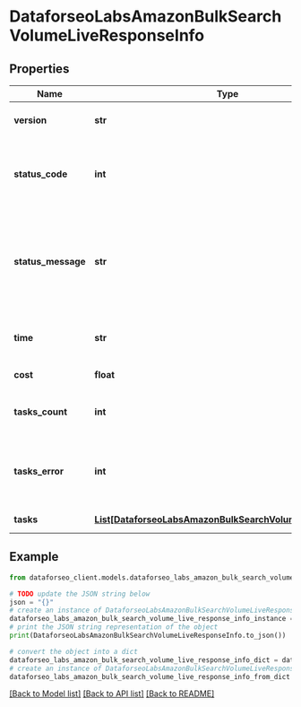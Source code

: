 # DataforseoLabsAmazonBulkSearchVolumeLiveResponseInfo


## Properties

Name | Type | Description | Notes
------------ | ------------- | ------------- | -------------
**version** | **str** | the current version of the API | [optional] 
**status_code** | **int** | general status code you can find the full list of the response codes here | [optional] 
**status_message** | **str** | general informational message you can find the full list of general informational messages here | [optional] 
**time** | **str** | total execution time, seconds | [optional] 
**cost** | **float** | total tasks cost, USD | [optional] 
**tasks_count** | **int** | the number of tasks in the tasks array | [optional] 
**tasks_error** | **int** | the number of tasks in the tasks array returned with an error | [optional] 
**tasks** | [**List[DataforseoLabsAmazonBulkSearchVolumeLiveTaskInfo]**](DataforseoLabsAmazonBulkSearchVolumeLiveTaskInfo.md) | array of tasks | [optional] 

## Example

```python
from dataforseo_client.models.dataforseo_labs_amazon_bulk_search_volume_live_response_info import DataforseoLabsAmazonBulkSearchVolumeLiveResponseInfo

# TODO update the JSON string below
json = "{}"
# create an instance of DataforseoLabsAmazonBulkSearchVolumeLiveResponseInfo from a JSON string
dataforseo_labs_amazon_bulk_search_volume_live_response_info_instance = DataforseoLabsAmazonBulkSearchVolumeLiveResponseInfo.from_json(json)
# print the JSON string representation of the object
print(DataforseoLabsAmazonBulkSearchVolumeLiveResponseInfo.to_json())

# convert the object into a dict
dataforseo_labs_amazon_bulk_search_volume_live_response_info_dict = dataforseo_labs_amazon_bulk_search_volume_live_response_info_instance.to_dict()
# create an instance of DataforseoLabsAmazonBulkSearchVolumeLiveResponseInfo from a dict
dataforseo_labs_amazon_bulk_search_volume_live_response_info_from_dict = DataforseoLabsAmazonBulkSearchVolumeLiveResponseInfo.from_dict(dataforseo_labs_amazon_bulk_search_volume_live_response_info_dict)
```
[[Back to Model list]](../README.md#documentation-for-models) [[Back to API list]](../README.md#documentation-for-api-endpoints) [[Back to README]](../README.md)


